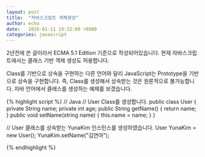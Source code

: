 ```yaml
---
layout: post
title:  "자바스크립트 객체생성"
author: echo
date:   2016-01-11 19:32:09 +0900
categories: javascript
---
```


2년전에 쓴 글이라서 ECMA 5.1 Edition 기준으로 작성되어있습니다.
현재 자바스크립트에서는 클래스 기반 객체 생성도 허용합니다.


Class를 기반으로 상속을 구현하는 다른 언어와 달리 JavaScript는 Prototype을 기반으로 상속을 구현합니다.
즉, Class를 생성해서 상속받는 것은 원론적으로 불가능합니다.
자바 언어에서 클래스를 생성하는 예제를 보겠습니다.
 
{% highlight script %}
// Java
// User Class를 생성합니다.
public class User {
    private String name;
    private int age;
    public String getName() {
        return name;
    }
    public void setName(string name) {
        this.name = name;
    }
}
 
// User 클래스를 상속받는 YunaKim 인스턴스를 생성하였습니다.
User YunaKim = new User();
YunaKim.setName("김연아");
 
{% endhighlight %}

